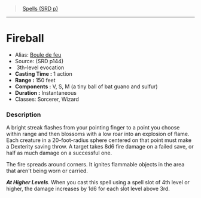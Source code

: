 ﻿> [Spells (SRD p)](srd_spells.md)

---

# Fireball

- Alias: [Boule de feu](hd_spells_boule_de_feu.md)
- Source: (SRD p144)
-  3th-level evocation
- **Casting Time :** 1 action
- **Range :** 150 feet
- **Components :** V, S, M (a tiny ball of bat guano and sulfur)
- **Duration :** Instantaneous
- Classes: Sorcerer, Wizard

### Description

A bright streak flashes from your pointing finger to a point you choose within range and then blossoms with a low roar into an explosion of flame. Each creature in a 20-foot-radius sphere centered on that point must make a Dexterity saving throw. A target takes 8d6 fire damage on a failed save, or half as much damage on a successful one.

The fire spreads around corners. It ignites flammable objects in the area that aren't being worn or carried.

**_At Higher Levels_**. When you cast this spell using a spell slot of 4th level or higher, the damage increases by 1d6 for each slot level above 3rd.

